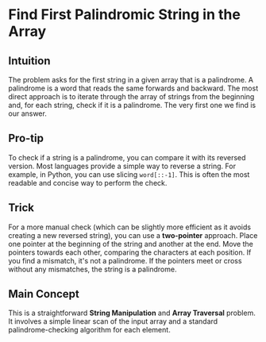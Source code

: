 # Find First Palindromic String in the Array

## Intuition

The problem asks for the first string in a given array that is a palindrome. A palindrome is a word that reads the same forwards and backward. The most direct approach is to iterate through the array of strings from the beginning and, for each string, check if it is a palindrome. The very first one we find is our answer.

## Pro-tip

To check if a string is a palindrome, you can compare it with its reversed version. Most languages provide a simple way to reverse a string. For example, in Python, you can use slicing `word[::-1]`. This is often the most readable and concise way to perform the check.

## Trick

For a more manual check (which can be slightly more efficient as it avoids creating a new reversed string), you can use a **two-pointer** approach. Place one pointer at the beginning of the string and another at the end. Move the pointers towards each other, comparing the characters at each position. If you find a mismatch, it's not a palindrome. If the pointers meet or cross without any mismatches, the string is a palindrome.

## Main Concept

This is a straightforward **String Manipulation** and **Array Traversal** problem. It involves a simple linear scan of the input array and a standard palindrome-checking algorithm for each element.

